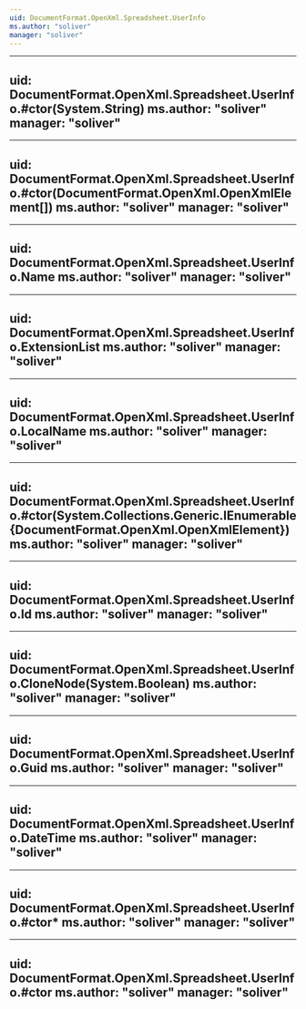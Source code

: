 ```yaml
---
uid: DocumentFormat.OpenXml.Spreadsheet.UserInfo
ms.author: "soliver"
manager: "soliver"
---
```


---
uid: DocumentFormat.OpenXml.Spreadsheet.UserInfo.#ctor(System.String)
ms.author: "soliver"
manager: "soliver"
---

---
uid: DocumentFormat.OpenXml.Spreadsheet.UserInfo.#ctor(DocumentFormat.OpenXml.OpenXmlElement[])
ms.author: "soliver"
manager: "soliver"
---

---
uid: DocumentFormat.OpenXml.Spreadsheet.UserInfo.Name
ms.author: "soliver"
manager: "soliver"
---

---
uid: DocumentFormat.OpenXml.Spreadsheet.UserInfo.ExtensionList
ms.author: "soliver"
manager: "soliver"
---

---
uid: DocumentFormat.OpenXml.Spreadsheet.UserInfo.LocalName
ms.author: "soliver"
manager: "soliver"
---

---
uid: DocumentFormat.OpenXml.Spreadsheet.UserInfo.#ctor(System.Collections.Generic.IEnumerable{DocumentFormat.OpenXml.OpenXmlElement})
ms.author: "soliver"
manager: "soliver"
---

---
uid: DocumentFormat.OpenXml.Spreadsheet.UserInfo.Id
ms.author: "soliver"
manager: "soliver"
---

---
uid: DocumentFormat.OpenXml.Spreadsheet.UserInfo.CloneNode(System.Boolean)
ms.author: "soliver"
manager: "soliver"
---

---
uid: DocumentFormat.OpenXml.Spreadsheet.UserInfo.Guid
ms.author: "soliver"
manager: "soliver"
---

---
uid: DocumentFormat.OpenXml.Spreadsheet.UserInfo.DateTime
ms.author: "soliver"
manager: "soliver"
---

---
uid: DocumentFormat.OpenXml.Spreadsheet.UserInfo.#ctor*
ms.author: "soliver"
manager: "soliver"
---

---
uid: DocumentFormat.OpenXml.Spreadsheet.UserInfo.#ctor
ms.author: "soliver"
manager: "soliver"
---
